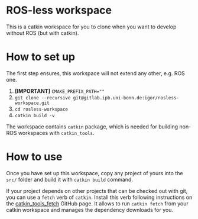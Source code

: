 # ROS-less workspace #
This is a catkin workspace for you to clone when you want to develop without
ROS (but with catkin).

# How to set up #
The first step ensures, this workspace will not extend any other, e.g. ROS one.

1. **[IMPORTANT]** `CMAKE_PREFIX_PATH=""`
2. `git clone --recursive git@gitlab.ipb.uni-bonn.de:igor/rosless-workspace.git`
3. `cd rosless-workspace`
4. `catkin build -v`

The workspace contains `catkin` package, which is needed for building non-ROS
workspaces with `catkin_tools`.

# How to use #
Once you have set up this workspace, copy any project of yours into the `src/`
folder and build it with `catkin build` command.

If your project depends on other projects that can be checked out with git, you
can use a `fetch` verb of `catkin`. Install this verb following instructions on
the [catkin_tools_fetch][fetch-github] GitHub page. It allows to run `catkin
fetch` from your catkin workspace and manages the dependency downloads for you.

[fetch-github]: https://github.com/niosus/catkin_tools_fetch